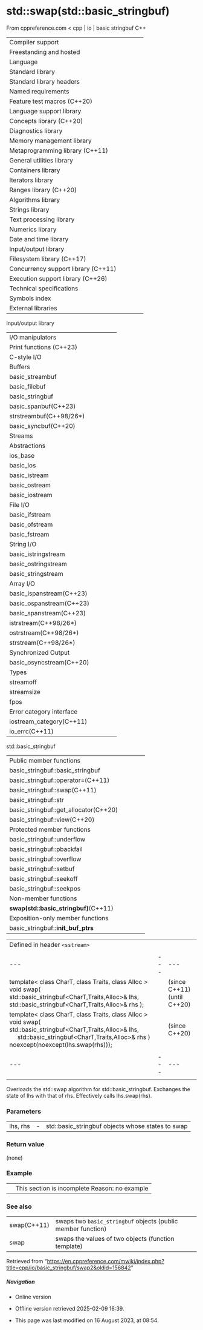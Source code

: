 # std::swap(std::basic_stringbuf)

From cppreference.com
< cpp‎ | io‎ | basic stringbuf
C++

|  |  |  |  |  |
| --- | --- | --- | --- | --- |
| Compiler support | | | | |
| Freestanding and hosted | | | | |
| Language | | | | |
| Standard library | | | | |
| Standard library headers | | | | |
| Named requirements | | | | |
| Feature test macros (C++20) | | | | |
| Language support library | | | | |
| Concepts library (C++20) | | | | |
| Diagnostics library | | | | |
| Memory management library | | | | |
| Metaprogramming library (C++11) | | | | |
| General utilities library | | | | |
| Containers library | | | | |
| Iterators library | | | | |
| Ranges library (C++20) | | | | |
| Algorithms library | | | | |
| Strings library | | | | |
| Text processing library | | | | |
| Numerics library | | | | |
| Date and time library | | | | |
| Input/output library | | | | |
| Filesystem library (C++17) | | | | |
| Concurrency support library (C++11) | | | | |
| Execution support library (C++26) | | | | |
| Technical specifications | | | | |
| Symbols index | | | | |
| External libraries | | | | |

Input/output library

|  |  |  |  |  |
| --- | --- | --- | --- | --- |
| I/O manipulators | | | | |
| Print functions (C++23) | | | | |
| C-style I/O | | | | |
| Buffers | | | | |
| basic_streambuf | | | | |
| basic_filebuf | | | | |
| basic_stringbuf | | | | |
| basic_spanbuf(C++23) | | | | |
| strstreambuf(C++98/26\*) | | | | |
| basic_syncbuf(C++20) | | | | |
| Streams | | | | |
| Abstractions | | | | |
| ios_base | | | | |
| basic_ios | | | | |
| basic_istream | | | | |
| basic_ostream | | | | |
| basic_iostream | | | | |
| File I/O | | | | |
| basic_ifstream | | | | |
| basic_ofstream | | | | |
| basic_fstream | | | | |
| String I/O | | | | |
| basic_istringstream | | | | |
| basic_ostringstream | | | | |
| basic_stringstream | | | | |
| Array I/O | | | | |
| basic_ispanstream(C++23) | | | | |
| basic_ospanstream(C++23) | | | | |
| basic_spanstream(C++23) | | | | |
| istrstream(C++98/26\*) | | | | |
| ostrstream(C++98/26\*) | | | | |
| strstream(C++98/26\*) | | | | |
| Synchronized Output | | | | |
| basic_osyncstream(C++20) | | | | |
| Types | | | | |
| streamoff | | | | |
| streamsize | | | | |
| fpos | | | | |
| Error category interface | | | | |
| iostream_category(C++11) | | | | |
| io_errc(C++11) | | | | |

std::basic_stringbuf

|  |  |  |  |  |
| --- | --- | --- | --- | --- |
| Public member functions | | | | |
| basic_stringbuf::basic_stringbuf | | | | |
| basic_stringbuf::operator=(C++11) | | | | |
| basic_stringbuf::swap(C++11) | | | | |
| basic_stringbuf::str | | | | |
| basic_stringbuf::get_allocator(C++20) | | | | |
| basic_stringbuf::view(C++20) | | | | |
| Protected member functions | | | | |
| basic_stringbuf::underflow | | | | |
| basic_stringbuf::pbackfail | | | | |
| basic_stringbuf::overflow | | | | |
| basic_stringbuf::setbuf | | | | |
| basic_stringbuf::seekoff | | | | |
| basic_stringbuf::seekpos | | | | |
| Non-member functions | | | | |
| ****swap(std::basic_stringbuf)****(C++11) | | | | |
| Exposition-only member functions | | | | |
| basic_stringbuf::**init_buf_ptrs** | | | | |

|  |  |  |
| --- | --- | --- |
| Defined in header `<sstream>` |  |  |
|  |  |  |
| --- | --- | --- |
| template< class CharT, class Traits, class Alloc >  void swap( std::basic_stringbuf<CharT,Traits,Alloc>& lhs, std::basic_stringbuf<CharT,Traits,Alloc>& rhs ); |  | (since C++11)  (until C++20) |
| template< class CharT, class Traits, class Alloc >  void swap( std::basic_stringbuf<CharT,Traits,Alloc>& lhs,             std::basic_stringbuf<CharT,Traits,Alloc>& rhs ) noexcept(noexcept(lhs.swap(rhs))); |  | (since C++20) |
|  |  |  |
| --- | --- | --- |
|  |  |  |

Overloads the std::swap algorithm for std::basic_stringbuf. Exchanges the state of lhs with that of rhs. Effectively calls lhs.swap(rhs).

### Parameters

|  |  |  |
| --- | --- | --- |
| lhs, rhs | - | std::basic_stringbuf objects whose states to swap |

### Return value

(none)

### Example

|  |  |
| --- | --- |
|  | This section is incomplete Reason: no example |

### See also

|  |  |
| --- | --- |
| swap(C++11) | swaps two `basic_stringbuf` objects   (public member function) |
| swap | swaps the values of two objects   (function template) |

Retrieved from "<https://en.cppreference.com/mwiki/index.php?title=cpp/io/basic_stringbuf/swap2&oldid=156842>"

##### Navigation

- Online version
- Offline version retrieved 2025-02-09 16:39.

- This page was last modified on 16 August 2023, at 08:54.